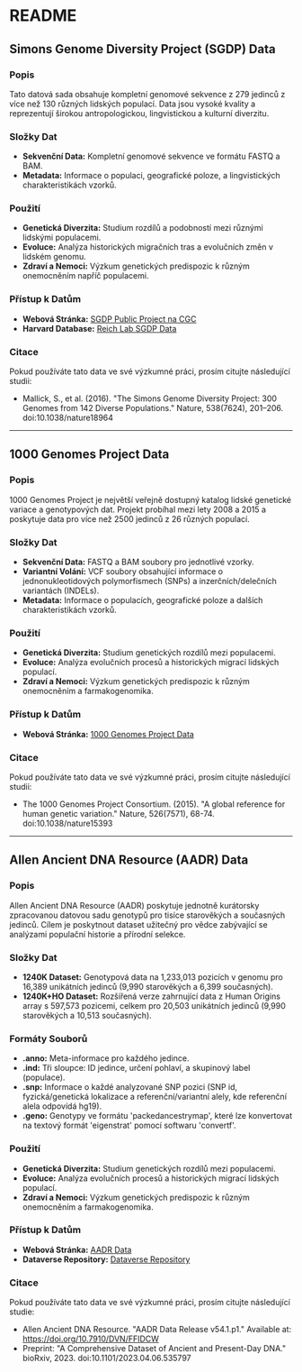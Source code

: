 # README

## Simons Genome Diversity Project (SGDP) Data

### Popis
Tato datová sada obsahuje kompletní genomové sekvence z 279 jedinců z více než 130 různých lidských populací. Data jsou vysoké kvality a reprezentují širokou antropologickou, lingvistickou a kulturní diverzitu.

### Složky Dat
- **Sekvenční Data:** Kompletní genomové sekvence ve formátu FASTQ a BAM.
- **Metadata:** Informace o populaci, geografické poloze, a lingvistických charakteristikách vzorků.

### Použití
- **Genetická Diverzita:** Studium rozdílů a podobností mezi různými lidskými populacemi.
- **Evoluce:** Analýza historických migračních tras a evolučních změn v lidském genomu.
- **Zdraví a Nemoci:** Výzkum genetických predispozic k různým onemocněním napříč populacemi.

### Přístup k Datům
- **Webová Stránka:** [SGDP Public Project na CGC](https://docs.cancergenomicscloud.org/docs/simons-genome-diversity-project-sgdp-dataset)
- **Harvard Database:** [Reich Lab SGDP Data](https://reichdata.hms.harvard.edu)

### Citace
Pokud používáte tato data ve své výzkumné práci, prosím citujte následující studii:
- Mallick, S., et al. (2016). "The Simons Genome Diversity Project: 300 Genomes from 142 Diverse Populations." Nature, 538(7624), 201–206. doi:10.1038/nature18964

---

## 1000 Genomes Project Data

### Popis
1000 Genomes Project je největší veřejně dostupný katalog lidské genetické variace a genotypových dat. Projekt probíhal mezi lety 2008 a 2015 a poskytuje data pro více než 2500 jedinců z 26 různých populací.

### Složky Dat
- **Sekvenční Data:** FASTQ a BAM soubory pro jednotlivé vzorky.
- **Variantní Volání:** VCF soubory obsahující informace o jednonukleotidových polymorfismech (SNPs) a inzerčních/delečních variantách (INDELs).
- **Metadata:** Informace o populacích, geografické poloze a dalších charakteristikách vzorků.

### Použití
- **Genetická Diverzita:** Studium genetických rozdílů mezi populacemi.
- **Evoluce:** Analýza evolučních procesů a historických migrací lidských populací.
- **Zdraví a Nemoci:** Výzkum genetických predispozic k různým onemocněním a farmakogenomika.

### Přístup k Datům
- **Webová Stránka:** [1000 Genomes Project Data](https://www.internationalgenome.org/data)

### Citace
Pokud používáte tato data ve své výzkumné práci, prosím citujte následující studii:
- The 1000 Genomes Project Consortium. (2015). "A global reference for human genetic variation." Nature, 526(7571), 68-74. doi:10.1038/nature15393

---

## Allen Ancient DNA Resource (AADR) Data

### Popis
Allen Ancient DNA Resource (AADR) poskytuje jednotně kurátorsky zpracovanou datovou sadu genotypů pro tisíce starověkých a současných jedinců. Cílem je poskytnout dataset užitečný pro vědce zabývající se analýzami populační historie a přírodní selekce.

### Složky Dat
- **1240K Dataset:** Genotypová data na 1,233,013 pozicích v genomu pro 16,389 unikátních jedinců (9,990 starověkých a 6,399 současných).
- **1240K+HO Dataset:** Rozšířená verze zahrnující data z Human Origins array s 597,573 pozicemi, celkem pro 20,503 unikátních jedinců (9,990 starověkých a 10,513 současných).

### Formáty Souborů
- **.anno:** Meta-informace pro každého jedince.
- **.ind:** Tři sloupce: ID jedince, určení pohlaví, a skupinový label (populace).
- **.snp:** Informace o každé analyzované SNP pozici (SNP id, fyzická/genetická lokalizace a referenční/variantní alely, kde referenční alela odpovídá hg19).
- **.geno:** Genotypy ve formátu 'packedancestrymap', které lze konvertovat na textový formát 'eigenstrat' pomocí softwaru 'convertf'.

### Použití
- **Genetická Diverzita:** Studium genetických rozdílů mezi populacemi.
- **Evoluce:** Analýza evolučních procesů a historických migrací lidských populací.
- **Zdraví a Nemoci:** Výzkum genetických predispozic k různým onemocněním a farmakogenomika.

### Přístup k Datům
- **Webová Stránka:** [AADR Data](https://reich.hms.harvard.edu/allen-ancient-dna-resource-aadr-downloadable-genotypes-present-day-and-ancient-dna-data)
- **Dataverse Repository:** [Dataverse Repository](https://doi.org/10.7910/DVN/FFIDCW)

### Citace
Pokud používáte tato data ve své výzkumné práci, prosím citujte následující studie:
- Allen Ancient DNA Resource. "AADR Data Release v54.1.p1." Available at: https://doi.org/10.7910/DVN/FFIDCW
- Preprint: "A Comprehensive Dataset of Ancient and Present-Day DNA." bioRxiv, 2023. doi:10.1101/2023.04.06.535797
